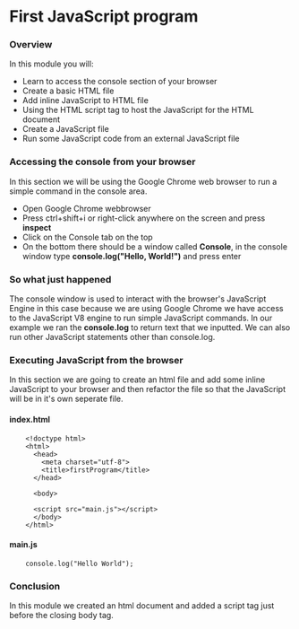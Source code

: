 # First JavaScript program 

### Overview 
In this module you will:
- Learn to access the console section of your browser
- Create a basic HTML file 
- Add inline JavaScript to HTML file
- Using the HTML script tag to host the JavaScript for the HTML document
- Create a JavaScript file 
- Run some JavaScript code from an external JavaScript file

### Accessing the console from your browser
In this section we will be using the Google Chrome web browser to run a simple command in the console area.
- Open Google Chrome webbrowser
- Press ctrl+shift+i or right-click anywhere on the screen and press **inspect**
- Click on the Console tab on the top 
- On the bottom there should be a window called **Console**, in the console window type **console.log("Hello, World!")** and press enter 

### So what just happened
The console window is used to interact with the browser's JavaScript Engine in this case because we are using Google Chrome we have access to the JavaScript V8 engine to run simple JavaScript commands. In our example we ran the **console.log** to return text that we inputted. We can also run other JavaScript statements other than console.log.

### Executing JavaScript from the browser
In this section we are going to create an html file and add some inline JavaScript to your browser and then refactor the file so that the JavaScript will be in it's own seperate file.

#### index.html
        <!doctype html>
        <html>
          <head>
            <meta charset="utf-8">
            <title>firstProgram</title>
          </head>
          
          <body>
          
          <script src="main.js"></script>
          </body>
        </html>


#### main.js
        console.log("Hello World");
        
### Conclusion
In this module we created an html document and added a script tag just before the closing body tag.
